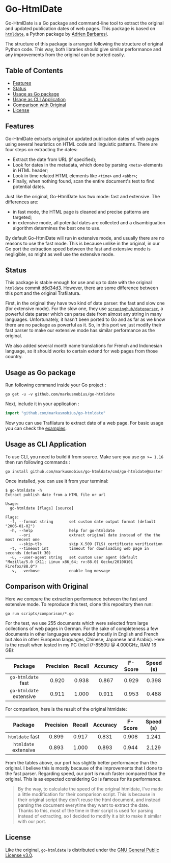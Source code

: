 # Go-HtmlDate

Go-HtmlDate is a Go package and command-line tool to extract the original and updated publication dates
of web pages. This package is based on [`htmldate`][0], a Python package by [Adrien Barbaresi][1].

The structure of this package is arranged following the structure of original Python code. This way, both
libraries should give similar performance and any improvements from the original can be ported easily.

## Table of Contents

- [Features](#features)
- [Status](#status)
- [Usage as Go package](#usage-as-go-package)
- [Usage as CLI Application](#usage-as-cli-application)
- [Comparison with Original](#comparison-with-original)
- [License](#license)

## Features

Go-HtmlDate extracts original or updated publication dates of web pages using several heuristics on HTML
code and linguistic patterns. There are four steps on extracting the dates:

- Extract the date from URL (if specified);
- Look for dates in the metadata, which done by parsing `<meta>` elements in HTML header;
- Look in time related HTML elements like `<time>` and `<abbr>`;
- Finally, when nothing found, scan the entire document's text to find potential dates.

Just like the original, Go-HtmlDate has two mode: fast and extensive. The differences are:

- in fast mode, the HTML page is cleaned and precise patterns are targeted;
- in extensive mode, all potential dates are collected and a disambiguation algorithm determines
  the best one to use.

By default Go-HtmlDate will run in extensive mode, and usually there are no reasons to use the fast mode.
This is because unlike in the original, in our Go port the extraction speed between the fast and extensive
mode is negligible, so might as well use the extensive mode.

## Status

This package is stable enough for use and up to date with the original `htmldate` commit [d6d34d3][2].
However, there are some difference between this port and the original Trafilatura.

First, in the original they have two kind of date parser: the fast and slow one (for extensive mode). For
the slow one, they use [`scrapinghub/dateparser`][3], a powerful date parser which can parse date from
almost any string in many languages. Unfortunately, it hasn't been ported to Go and as far as we know
there are no package as powerful as it. So, in this port we just modify their fast parser to make our
extensive mode has similar performance as the original.

We also added several month name translations for French and Indonesian language, so it should works
to certain extend for web pages from those country.

## Usage as Go package

Run following command inside your Go project :

```
go get -u -v github.com/markusmobius/go-htmldate
```

Next, include it in your application :

```go
import "github.com/markusmobius/go-htmldate"
```

Now you can use Trafilatura to extract date of a web page. For basic usage you can check the 
[examples](examples).

## Usage as CLI Application

To use CLI, you need to build it from source. Make sure you use `go >= 1.16` then run following commands :

```
go install github.com/markusmobius/go-htmldate/cmd/go-htmldate@master
```

Once installed, you can use it from your terminal:

```
$ go-htmldate -h
Extract publish date from a HTML file or url

Usage:
  go-htmldate [flags] [source]

Flags:
  -f, --format string       set custom date output format (default "2006-01-02")
  -h, --help                help for go-htmldate
      --ori                 extract original date instead of the the most recent one
      --skip-tls            skip X.509 (TLS) certificate verification
  -t, --timeout int         timeout for downloading web page in seconds (default 30)
  -u, --user-agent string   set custom user agent (default "Mozilla/5.0 (X11; Linux x86_64; rv:88.0) Gecko/20100101 Firefox/88.0")
  -v, --verbose             enable log message
```

## Comparison with Original

Here we compare the extraction performance between the fast and extensive mode. To reproduce this test,
clone this repository then run:

```
go run scripts/comparison/*.go
```

For the test, we use 255 documents which were selected from large collections of web pages in German.
For the sake of completeness a few documents in other languages were added (mostly in English and French
but also in other European languages, Chinese, Japanese and Arabic). Here is the result when tested in my
PC (Intel i7-8550U @ 4.000GHz, RAM 16 GB):

|             Package            | Precision | Recall | Accuracy | F-Score | Speed (s) |
|:------------------------------:|:---------:|:------:|:--------:|:-------:|:---------:|
|      `go-htmldate` fast        |   0.920   |  0.938 |   0.867  |  0.929  |   0.398   |
|    `go-htmldate` extensive     |   0.911   |  1.000 |   0.911  |  0.953  |   0.488   |

For comparison, here is the result of the original htmldate:

|             Package            | Precision | Recall | Accuracy | F-Score | Speed (s) |
|:------------------------------:|:---------:|:------:|:--------:|:-------:|:---------:|
|        `htmldate` fast         |   0.899   |  0.917 |   0.831  |  0.908  |   1.241   |
|      `htmldate` extensive      |   0.893   |  1.000 |   0.893  |  0.944  |   2.129   |

From the tables above, our port has slightly better performance than the original. I believe this is
mostly because of the improvements that I done to the fast parser. Regarding speed, our port is much
faster compared than the original. This is as expected considering Go is famous for its performance.

> By the way, to calculate the speed of the original htmldate, I've made a little modification for
> their comparison script. This is because in their original script they don't reuse the html document,
> and instead parsing the document everytime they want to extract the date. Thanks to this, most of the
> time in their script is used for parsing instead of extracting, so I decided to modify it a bit to make
> it similar with our port.

## License

Like the original, `go-htmldate` is distributed under the [GNU General Public License v3.0](LICENSE).

[0]: https://github.com/adbar/htmldate
[1]: https://github.com/adbar
[2]: https://github.com/adbar/htmldate/commit/d6d34d3ae82d43ce7a2549a51d62584a5afb078f
[3]: https://github.com/scrapinghub/dateparser